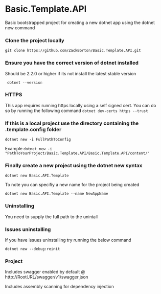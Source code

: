 # Basic.Template.API
Basic bootstrapped project for creating a new dotnet app using the dotnet new command

### Clone the project locally
```git clone https://github.com/ZackBorton/Basic.Template.API.git```

### Ensure you have the correct version of dotnet installed
Should be 2.2.0 or higher if its not install the latest stable version

``` dotnet --version```

### HTTPS
This app requires running https locally using a self signed cert. You can do so by running the following command
```dotnet dev-certs https --trust```

### If this is a local project use the directory containing the .template.config folder
```dotnet new -i FullPathToConfig```

Example 
```dotnet new -i "PathToYourProject/Basic.Template.API/Basic.Template.API/content/"```

### Finally create a new project using the dotnet new syntax
```dotnet new Basic.API.Template```

To note you can specifiy a new name for the project being created

```dotnet new Basic.API.Template --name NewAppName```

### Uninstalling
You need to supply the full path to the unintall

### Issues uninstalling
If you have issues uninstalling try running the below command

```dotnet new --debug:reinit```

### Project 
Includes swagger enabled by default @ http://RootURL/swagger/v1/swagger.json

Includes assembly scanning for dependency injection
